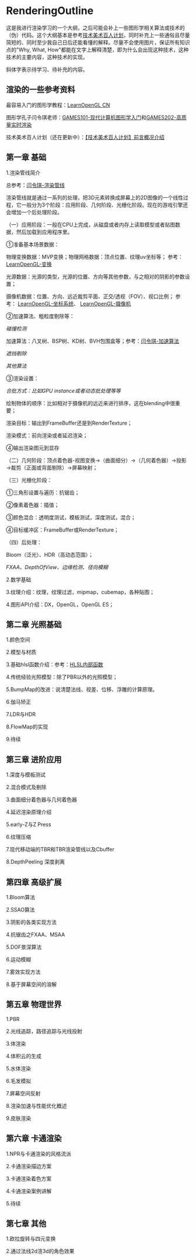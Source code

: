 # RenderingOutline

这是我进行渲染学习的一个大纲，之后可能会补上一些图形学相关算法或技术的（伪）代码。这个大纲基本是参考[技术美术百人计划](https://docs.qq.com/doc/DUFdKZE1oVFd3ZlBs)，同时补充上一些通俗且尽量简短的、同时至少我自己日后还能看懂的解释。尽量不会使用图片，保证所有知识点的"Why, What, How"都能在文字上解释清楚，即为什么会出现这种技术，这种技术的主要内容，这种技术的实现。

斜体字表示待学习、待补充的内容。

## 渲染的一些参考资料

最容易入门的图形学教程：[LearnOpenGL CN](https://learnopengl-cn.github.io/)

图形学孔子闫令琪老师：[GAMES101-现代计算机图形学入门](https://www.bilibili.com/video/BV1X7411F744)和[GAMES202-高质量实时渲染](https://www.bilibili.com/video/BV1YK4y1T7yY)

技术美术百人计划（还在更新中）：[【技术美术百人计划】前言概况介绍](https://www.bilibili.com/video/BV1oo4y1d71a)

## 第一章 基础

1.渲染管线简介

总参考：[闫令琪-渲染管线](https://www.bilibili.com/video/BV1X7411F744?p=8&t=1960)

渲染管线就是通过一系列的处理，把3D元素转换成屏幕上的2D图像的一个线性过程，它一般分为3个阶段：应用阶段、几何阶段、光栅化阶段。现在的游戏引擎还会增加一个后处理阶段。

（一）应用阶段：一般在CPU上完成，从磁盘或者内存上读取模型或者贴图数据，然后加载到应用程序里。

①准备基本场景数据：

物理变换数据：MVP变换；物理网格数据：顶点位置、纹理uv坐标等；
参考：
[LearnOpenGL-变换](https://learnopengl-cn.github.io/01%20Getting%20started/07%20Transformations/)

光源数据：光源的类型，光源的位置、方向等其他参数，与之相对的阴影的参数设置；

摄像机数据：位置、方向、远近裁剪平面、正交/透视（FOV）、视口比例；
参考：
[LearnOpenGL-坐标系统](https://learnopengl-cn.github.io/01%20Getting%20started/08%20Coordinate%20Systems/)、
[LearnOpenGL-摄像机](https://learnopengl-cn.github.io/01%20Getting%20started/09%20Camera/)

②加速算法、粗粒度剔除等：

*碰撞检测*

加速算法：八叉树、BSP树、KD树、BVH包围盒等；参考：[闫令琪-加速算法](https://www.bilibili.com/video/BV1X7411F744?p=14&t=1100)

*遮挡剔除*

*其他算法*

③渲染设置：

*合批方式：比如GPU instance或者动态批处理等等*

绘制物体的顺序：比如相对于摄像机的远近来进行排序，这在blending中很重要；

渲染目标：输出到FrameBuffer还是到RenderTexture；

渲染模式：前向渲染或者延迟渲染；

④输出渲染图元到显存

（二）几何阶段：顶点着色器-视图变换→（曲面细分）→（几何着色器）→投影→裁剪（正面或背面剔除）→屏幕映射；

（三）光栅化阶段：

①三角形设置与遍历：抗锯齿；

②像素着色器：插值；

③颜色混合：透明度测试，模板测试，深度测试，混合；

④目标缓冲区：FrameBuffer或RenderTexture；

（四）后处理：

Bloom（泛光）、HDR（高动态范围）；

*FXAA、DepthOfView、边缘检测、径向模糊*

2.数学基础

3.纹理介绍：纹理，纹理过滤，mipmap，cubemap，各种贴图；

4.图形API介绍：DX，OpenGL，OpenGL ES；

## 第二章 光照基础

1.颜色空间

2.模型与材质

3.基础hlsl函数介绍：参考：[HLSL内部函数](https://docs.microsoft.com/zh-cn/windows/win32/direct3dhlsl/dx-graphics-hlsl-intrinsic-functions?redirectedfrom=MSDN)

4.传统经验光照模型：除了PBR以外的光照模型；

5.BumpMap的改进：说清楚法线、视差、位移、浮雕的计算原理。

6.伽马矫正

7.LDR与HDR

8.FlowMap的实现

9.待续

## 第三章 进阶应用

1.深度与模板测试

2.混合模式及剔除

3.曲面细分着色器与几何着色器

4.延迟渲染原理介绍

5.early-Z与Z Press

6.纹理压缩

7.现代移动端的TBR和TBR渲染管线以及Cbuffer

8.DepthPeeling 深度剥离

## 第四章 高级扩展

1.Bloom算法

2.SSAO算法

3.阴影的各类实现方法

4.抗锯齿之FXAA、MSAA

5.DOF景深算法

6.运动模糊

7.雾效实现方法

8.基于屏幕空间的溶解

## 第五章 物理世界

1.PBR

2.光线追踪，路径追踪与光线投射

3.体渲染

4.体积云的生成

5.水体渲染

6.毛发模拟

7.屏幕空间反射

8.渲染加速与性能优化概述

9.皮肤渲染

## 第六章 卡通渲染

1.NPR与卡通渲染的风格流派

2.卡通渲染描边方案

3.卡通渲染着色方案

4.卡通渲染案例讲解

5.待续

## 第七章 其他

1.欧拉旋转与四元变换

2.通过法线2d渲3d的角色效果